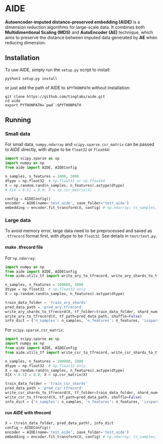 # AIDE
**Autoencoder-imputed distance-preserved embedding (AIDE)** is a dimension reduction algorithms for large-scale data. It combines both **Multidimentional Scaling (MDS)** and **AutoEncoder (AE)** technique, which aims to preserve the distance between imputed data generated by **AE** when reducing dimension. 

## Installation
To use AIDE, simply run the `setup.py` script to install:

```
python3 setup.py install
```

or just add the path of AIDE to `$PYTHONPATH` without installation:

```
git clone https://github.com/tinglabs/aide.git
cd aide
export PYTHONPATH=`pwd`:$PYTHONPATH
```

## Running
### Small data
For small data, `numpy.ndarray` and `scipy.sparse.csr_matrix` can be passed to *AIDE* directly, with *dtype* to be `float32` or `float64`:

```python
import scipy.sparse as sp
import numpy as np
from aide import AIDE, AIDEConfig

n_samples, n_features = 1000, 2000
dtype = np.float32	# np.float32 or np.float64
X = np.random.rand(n_samples, n_features).astype(dtype)
# X[X < 0.5] = 0.0; X = sp.csr_matrix(X)

config = AIDEConfig()
encoder = AIDE(name='test_aide', save_folder='test_aide')
embedding = encoder.fit_transform(X, config) # np.ndarray; (n_samples, config.mds_units[-1])
```

### Large data
To avoid memory error, large data need to be preprocessed and saved as `.tfrecord` format first, with *dtype* to be `float32`. See details in `test/test.py`.

#### make .tfrecord file

For `np.ndarray`:

```python
import numpy as np
from aide import AIDE, AIDEConfig
from aide.utils_tf import write_ary_to_tfrecord, write_ary_shards_to_tfrecord

n_samples, n_features = 100000, 2000
dtype = np.float32	# np.float32 only
X = np.random.rand(n_samples, n_features).astype(dtype)

train_data_folder = 'train_ary_shards'
pred_data_path = 'pred_ary.tfrecord'
write_ary_shards_to_tfrecord(X, tf_folder=train_data_folder, shard_num=10, shuffle=True)
write_ary_to_tfrecord(X, tf_path=pred_data_path, shuffle=False)
info_dict = {'n_samples': n_samples, 'n_features': n_features, 'issparse': False}
```

For `scipy.sparse.csr_matrix`:

```python
import scipy.sparse as sp
import numpy as np
from aide import AIDE, AIDEConfig
from aide.utils_tf import write_csr_to_tfrecord, write_csr_shards_to_tfrecord

n_samples, n_features = 100000, 2000
dtype = np.float32	# np.float32 only
X = np.random.rand(n_samples, n_features).astype(dtype)
X[X < 0.5] = 0.0; X = sp.csr_matrix(X)

train_data_folder = 'train_csr_shards'
pred_data_path = 'pred_csr.tfrecord'
write_csr_shards_to_tfrecord(X, tf_folder=train_data_folder, shard_num=10, shuffle=True)
write_csr_to_tfrecord(X, tf_path=pred_data_path, shuffle=False)
info_dict = {'n_samples': n_samples, 'n_features': n_features, 'issparse': True}
```

#### run *AIDE* with tfrecord
```python
X = (train_data_folder, pred_data_path), info_dict
config = AIDEConfig()
encoder = AIDE(name='test_aide', save_folder='test_aide')
embedding = encoder.fit_transform(X, config) # np.ndarray; (n_samples, config.mds_units[-1])
```

